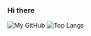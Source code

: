 ### Hi there

![My GitHub](https://github-readme-stats.vercel.app/api?username=include-yy&count_private=true&show_icons=true&theme=buefy&include_all_commits=true)
![Top Langs](https://github-readme-stats.vercel.app/api/top-langs/?username=include-yy&theme=buefy&hide=ruby&count_private=true&show_icons=true&layout=compact)

<!--
**condy0919/condy0919** is a ✨ _special_ ✨ repository because its `README.md` (this file) appears on your GitHub profile.
Here are some ideas to get you started:
- 🔭 I’m currently working on ...
- 🌱 I’m currently learning ...
- 👯 I’m looking to collaborate on ...
- 🤔 I’m looking for help with ...
- 💬 Ask me about ...
- 📫 How to reach me: ...
- 😄 Pronouns: ...
- ⚡ Fun fact: ...
-->


